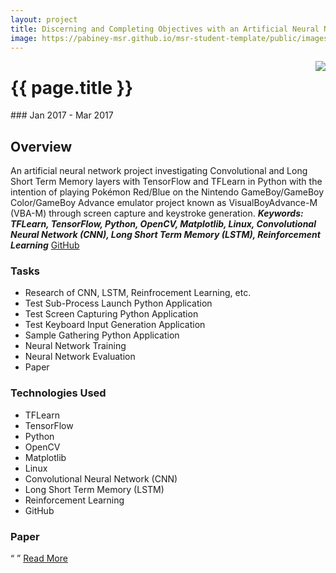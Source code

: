 ```yaml
---
layout: project
title: Discerning and Completing Objectives with an Artificial Neural Network in a Semi-Stochastic Environment
image: https://pabiney-msr.github.io/msr-student-template/public/images/msr-winter-project.png
---
```

<img class="project-image" align="right" src="https://pabiney-msr.github.io/msr-student-template/public/images/msr-winter-project.png" />
<h1 id="project-title">{{ page.title }}</h1>
### Jan 2017 - Mar 2017

## Overview
An artificial neural network project investigating Convolutional and Long Short Term Memory layers with TensorFlow and TFLearn in Python with the intention of playing Pokémon Red/Blue on the Nintendo GameBoy/GameBoy Color/GameBoy Advance emulator project known as VisualBoyAdvance-M (VBA-M) through screen capture and keystroke generation. 
<b><i>Keywords: TFLearn, TensorFlow, Python, OpenCV, Matplotlib, Linux, Convolutional Neural Network (CNN), Long Short Term Memory (LSTM), Reinforcement Learning</i></b>
<a href="https://github.com/pabiney-msr/MSR_Winter_Project">GitHub</a>

### Tasks
* Research of CNN, LSTM, Reinfrocement Learning, etc.
* Test Sub-Process Launch Python Application
* Test Screen Capturing Python Application
* Test Keyboard Input Generation Application
* Sample Gathering Python Application
* Neural Network Training
* Neural Network Evaluation
* Paper

### Technologies Used
* TFLearn
* TensorFlow
* Python
* OpenCV
* Matplotlib
* Linux
* Convolutional Neural Network (CNN)
* Long Short Term Memory (LSTM)
* Reinforcement Learning
* GitHub

### Paper
<q>

</q>
<a href="">Read More</a>